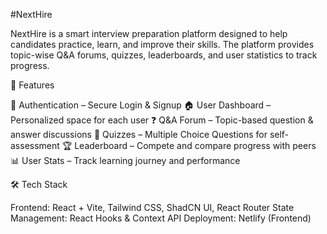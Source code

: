 #NextHire

NextHire is a smart interview preparation platform designed to help candidates practice, learn, and improve their skills. The platform provides topic-wise Q&A forums, quizzes, leaderboards, and user statistics to track progress.

🚀 Features

🔑 Authentication – Secure Login & Signup
🏠 User Dashboard – Personalized space for each user
❓ Q&A Forum – Topic-based question & answer discussions
📝 Quizzes – Multiple Choice Questions for self-assessment
🏆 Leaderboard – Compete and compare progress with peers
📊 User Stats – Track learning journey and performance

🛠️ Tech Stack

Frontend: React + Vite, Tailwind CSS, ShadCN UI, React Router
State Management: React Hooks & Context API
Deployment: Netlify (Frontend)
